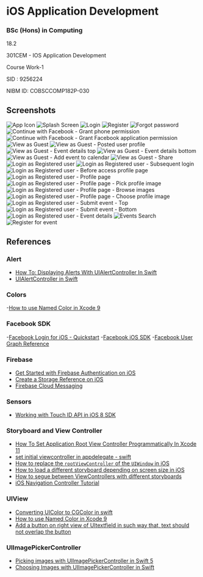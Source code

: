 # iOS Application Development

### BSc (Hons) in Computing
18.2

301CEM - IOS Application Development

Course Work-1

SID : 9256224

NIBM ID: COBSCCOMP182P-030

## Screenshots
![App Icon](Screenshots/1.app-icon.png)
![Splash Screen](Screenshots/2.splash.png)
![Login](Screenshots/3.login.png)
![Register](Screenshots/4.register.png)
![Forgot password](Screenshots/5.forgot-password.png)
![Continue with Facebook - Grant phone permission](Screenshots/6.1.continue-with-facebook-permission.png)
![Continue with Facebook - Grant Facebook application permission](Screenshots/6.2.continue-with-facebook-allow-application.png)
![View as Guest](Screenshots/7.1.view-as-guest-home.png)
![View as Guest - Posted user profile](Screenshots/7.2.view-as-guest-post-user.png)
![View as Guest - Event details top](Screenshots/7.3.view-as-guest-event-details-top.png)
![View as Guest - Event details bottom](Screenshots/7.4.view-as-guest-event-details-bottom.png)
![View as Guest - Add event to calendar](Screenshots/7.5.view-as-guest-add-to-calendar.png)
![View as Guest - Share](Screenshots/7.6.view-as-guest-share.png)
![Login as Registered user](Screenshots/8.1.login-as-registered-user.png)
![Login as Registered user - Subsequent login](Screenshots/8.2.login-as-registered-user-after-first-login.png)
![Login as Registered user - Before access profile page](Screenshots/9.1.before-access-profile-page.png)
![Login as Registered user - Profile page](Screenshots/9.2.profile-page.png)
![Login as Registered user - Profile page - Pick profile image](Screenshots/9.3.pick-profile-image.png)
![Login as Registered user - Profile page - Browse images](Screenshots/9.4.select-profile-image.png)
![Login as Registered user - Profile page - Choose profile image](Screenshots/9.5.choose-profile-image.png)
![Login as Registered user - Submit event - Top](Screenshots/10.1.submit-event-top.png)
![Login as Registered user - Submit event - Bottom](Screenshots/10.2.submit-event-bottom.png)
![Login as Registered user - Event details](Screenshots/11.login-as-registered-user-devent-details.png)
![Events Search](Screenshots/12.login-as-registered-user-home-search.png)
![Register for event](Screenshots/13.login-as-registered-user-register-for-event.png)

## References
### Alert
- [How To: Displaying Alerts With UIAlertController In Swift](https://learnappmaking.com/uialertcontroller-alerts-swift-how-to/)
- [UIAlertController in Swift](https://medium.com/swift-india/uialertcontroller-in-swift-22f3c5b1dd68)

### Colors
-[How to use Named Color in Xcode 9](https://medium.com/bobo-shone/how-to-use-named-color-in-xcode-9-d7149d270a16)

### Facebook SDK
-[Facebook Login for iOS - Quickstart](https://developers.facebook.com/docs/facebook-login/ios)
-[Facebook iOS SDK](https://github.com/facebook/facebook-ios-sdk)
-[Facebook User Graph Reference](https://developers.facebook.com/docs/graph-api/reference/user/)

### Firebase
- [Get Started with Firebase Authentication on iOS](https://firebase.google.com/docs/auth/ios/start)
- [Create a Storage Reference on iOS](https://firebase.google.com/docs/storage/ios/create-reference)
- [Firebase Cloud Messaging](https://firebase.google.com/docs/cloud-messaging)

### Sensors
- [Working with Touch ID API in iOS 8 SDK](https://www.appcoda.com/touch-id-api-ios8/)

### Storyboard and View Controller
- [How To Set Application Root View Controller Programmatically In Xcode 11](https://www.dev2qa.com/how-to-set-application-root-view-controller-programmatically-in-xcode-11/)
- [set initial viewcontroller in appdelegate - swift](https://stackoverflow.com/questions/26753925/set-initial-viewcontroller-in-appdelegate-swift)
- [How to replace the `rootViewController` of the `UIWindow` in iOS](https://qnoid.com/2019/02/15/How_to_replace_the_-rootViewController-_of_the_-UIWindow-_in_iOS.html)
- [How to load a different storyboard depending on screen size in iOS](https://pinkstone.co.uk/how-to-load-a-different-storyboard-depending-on-screen-size-in-ios/)
- [How to segue between ViewControllers with different storyboards](https://medium.com/@wilson.balderrama/how-to-segue-between-storyboards-86c582f976f7)
- [iOS Navigation Controller Tutorial](https://www.youtube.com/watch?v=unaf817uNtQ)

### UIView
- [Converting UIColor to CGColor in swift](https://stackoverflow.com/questions/27821785/converting-uicolor-to-cgcolor-in-swift)
- [How to use Named Color in Xcode 9](https://medium.com/bobo-shone/how-to-use-named-color-in-xcode-9-d7149d270a16)
- [Add a button on right view of UItextfield in such way that, text should not overlap the button](https://stackoverflow.com/questions/42082339/add-a-button-on-right-view-of-uitextfield-in-such-way-that-text-should-not-over)

### UIImagePickerController
- [Picking images with UIImagePickerController in Swift 5](https://theswiftdev.com/picking-images-with-uiimagepickercontroller-in-swift-5/)
- [Choosing Images with UIImagePickerController in Swift
](https://www.codingexplorer.com/choosing-images-with-uiimagepickercontroller-in-swift/)





